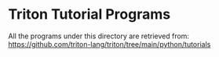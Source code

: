 # Triton Tutorial Programs

All the programs under this directory are retrieved from: https://github.com/triton-lang/triton/tree/main/python/tutorials